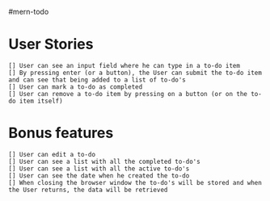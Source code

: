 #mern-todo

# User Stories
    [] User can see an input field where he can type in a to-do item
    [] By pressing enter (or a button), the User can submit the to-do item and can see that being added to a list of to-do's
    [] User can mark a to-do as completed
    [] User can remove a to-do item by pressing on a button (or on the to-do item itself)
# Bonus features
    [] User can edit a to-do
    [] User can see a list with all the completed to-do's
    [] User can see a list with all the active to-do's
    [] User can see the date when he created the to-do
    [] When closing the browser window the to-do's will be stored and when the User returns, the data will be retrieved